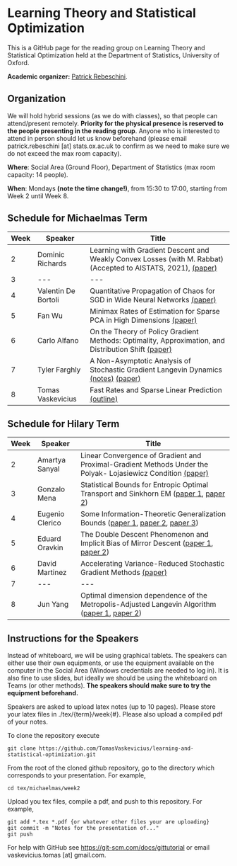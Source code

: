 # Learning Theory and Statistical Optimization

This is a GitHub page for the reading group on Learning Theory and Statistical Optimization held at the Department of Statistics, University of Oxford.

**Academic organizer:** [Patrick Rebeschini](http://www.stats.ox.ac.uk/~rebeschi/).

## Organization

We will hold hybrid sessions (as we do with classes), so that people can attend/present remotely. **Priority for the physical presence is reserved to the people presenting in the reading group**. Anyone who is interested to attend in person should let us know beforehand (please email patrick.rebeschini [at] stats.ox.ac.uk to confirm as we need to make sure we do not exceed the max room capacity).

**Where**: Social Area (Ground Floor), Department of Statistics (max room capacity: 14 people).

**When**: Mondays **(note the time change!)**, from 15:30 to 17:00, starting from Week 2 until Week 8.

## Schedule for Michaelmas Term

Week  | Speaker | Title
----- | ------- | ------
2 | Dominic Richards | Learning with Gradient Descent and Weakly Convex Losses (with M. Rabbat) (Accepted to AISTATS, 2021), [(paper)](https://arxiv.org/abs/2101.04968)
3 | --- | ---
4 | Valentin De Bortoli | Quantitative Propagation of Chaos for SGD in Wide Neural Networks [(paper)](https://arxiv.org/abs/2007.06352)
5 | Fan Wu | Minimax Rates of Estimation for Sparse PCA in High Dimensions [(paper)](https://arxiv.org/pdf/1202.0786.pdf)
6 | Carlo Alfano | On the Theory of Policy Gradient Methods: Optimality, Approximation, and Distribution Shift [(paper)](https://arxiv.org/abs/1908.00261)
7 | Tyler Farghly | A Non-Asymptotic Analysis of Stochastic Gradient Langevin Dynamics [(notes)](https://github.com/TomasVaskevicius/learning-and-statistical-optimization/blob/main/tex/michaelmas/week7/A_Non_Asymptotic_Analysis_of_SGLD.pdf) [(paper)](https://arxiv.org/abs/1702.03849)
8 | Tomas Vaskevicius | Fast Rates and Sparse Linear Prediction [(outline)](https://github.com/TomasVaskevicius/learning-and-statistical-optimization/blob/main/tex/michaelmas/week8/main.pdf)

## Schedule for Hilary Term

Week  | Speaker | Title
----- | ------- | ------
2 | Amartya Sanyal | Linear Convergence of Gradient and Proximal-Gradient Methods Under the Polyak- Lojasiewicz Condition [(paper)](https://arxiv.org/abs/1608.04636)
3 | Gonzalo Mena | Statistical Bounds for Entropic Optimal Transport and Sinkhorn EM ([paper 1](https://arxiv.org/abs/1905.11882), [paper 2](https://arxiv.org/abs/2006.16548))
4 | Eugenio Clerico | Some Information-Theoretic Generalization Bounds ([paper 1](https://arxiv.org/abs/1705.07809), [paper 2](https://arxiv.org/abs/1806.03803), [paper 3](https://www.researchgate.net/publication/330476152_Generalization_error_bounds_using_Wasserstein_distances))
5 | Eduard Oravkin | The Double Descent Phenomenon and Implicit Bias of Mirror Descent ([paper 1](https://arxiv.org/abs/1903.08560), [paper 2](https://arxiv.org/pdf/2006.10732.pdf))
6 | David Martinez | Accelerating Variance-Reduced Stochastic Gradient Methods [(paper)](https://arxiv.org/abs/1910.09494)
7 | --- | ---
8 | Jun Yang | Optimal dimension dependence of the Metropolis-Adjusted Langevin Algorithm ([paper 1](http://citeseerx.ist.psu.edu/viewdoc/download?doi=10.1.1.399.5634&rep=rep1&type=pdf), [paper 2](https://arxiv.org/abs/2012.12810))


## Instructions for the Speakers

Instead of whiteboard, we will be using graphical tablets. The speakers can either use their own equipments, or use the equipment available on the computer in the Social Area (Windows credentials are needed to log in). It is also fine to use slides, but ideally we should be using the whiteboard on Teams (or other methods). **The speakers should make sure to try the equipment beforehand.**

Speakers are asked to upload latex notes (up to 10 pages). Please store your latex files in ./tex/{term}/week{#}. Please also upload a compiled pdf of your notes.

To clone the repository execute
```
git clone https://github.com/TomasVaskevicius/learning-and-statistical-optimization.git
```

From the root of the cloned github repository, go to the directory which corresponds to your presentation. For example,
```
cd tex/michaelmas/week2
```

Upload you tex files, compile a pdf, and push to this repository. For example,
```
git add *.tex *.pdf {or whatever other files your are uploading}
git commit -m "Notes for the presentation of..."
git push
```

For help with GitHub see https://git-scm.com/docs/gittutorial or email vaskevicius.tomas [at] gmail.com.
